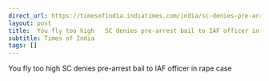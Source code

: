 ```yaml
---
direct_url: https://timesofindia.indiatimes.com/india/sc-denies-pre-arrest-bail-to-iaf-officer-in-rape-case/articleshow/107567061.cms
layout: post
title:  You fly too high   SC denies pre-arrest bail to IAF officer in rape case
subtitle: Times of India
tags: []
---
```


 You fly too high   SC denies pre-arrest bail to IAF officer in rape case
